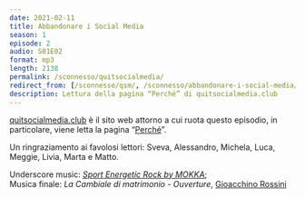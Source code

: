 ```yaml
---
date: 2021-02-11
title: Abbandonare i Social Media
season: 1
episode: 2
audio: S01E02
format: mp3
length: 2138
permalink: /sconnesso/quitsocialmedia/
redirect_from: [/sconnesso/qsm/, /sconnesso/abbandonare-i-social-media/, /sconnesso/abbandonare-i-social/, /sconnesso/abbandonare-social/]
description: Lettura della pagina “Perché” di quitsocialmedia.club
---
```

[quitsocialmedia.club](https://quitsocialmedia.club 'Quit Social Media') è il sito web attorno a cui ruota questo episodio, in particolare, viene letta la pagina “[Perché](https://quitsocialmedia.club/perché 'Perché - quitsocialmedia.club')”.

Un ringraziamento ai favolosi lettori: Sveva, Alessandro, Michela, Luca, Meggie, Livia, Marta e Matto.

Underscore music: [<cite>Sport Energetic Rock by MOKKA</cite>](https://www.youtube.com/watch?v=dlp4MVhrp3s 'Sport Energetic Rock by MOKKA on YouTube');   
Musica finale: <cite>La Cambiale di matrimonio - Ouverture</cite>, [Gioacchino Rossini](https://it.wikipedia.org/wiki/Gioachino_Rossini 'Gioacchino Rossini su Wikipedia')
